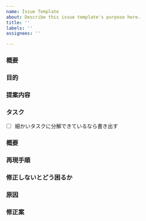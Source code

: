```yaml
---
name: Issue Template
about: Describe this issue template's purpose here.
title: ''
labels: ''
assignees: ''

---
```


<!-- あくまでテンプレートなので必ずしもすべての項目を埋めなくてよい -->

<!-- 要望のテンプレート -->
### 概要
### 目的
### 提案内容
### タスク
- [ ] 細かいタスクに分解できているなら書き出す

<!-- 不具合のテンプレート -->
### 概要
### 再現手順
### 修正しないとどう困るか
### 原因
### 修正案
